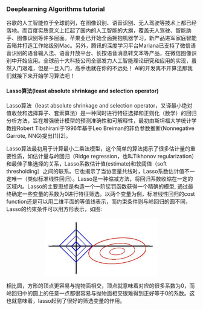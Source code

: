 ### Deeplearning Algorithms tutorial
谷歌的人工智能位于全球前列，在图像识别、语音识别、无人驾驶等技术上都已经落地。而百度实质意义上扛起了国内的人工智能的大旗，覆盖无人驾驶、智能助手、图像识别等许多层面。苹果业已开始全面拥抱机器学习，新产品进军家庭智能音箱并打造工作站级别Mac。另外，腾讯的深度学习平台Mariana已支持了微信语音识别的语音输入法、语音开放平台、长按语音消息转文本等产品，在微信图像识别中开始应用。全球前十大科技公司全部发力人工智能理论研究和应用的实现，虽然入门艰难，但是一旦入门，高手也就在你的不远处！
AI的开发离不开算法那我们就接下来开始学习算法吧！

#### Lasso算法(least absolute shrinkage and selection operator)

Lasso算法（least absolute shrinkage and selection operator，又译最小绝对值收敛和选择算子、套索算法）是一种同时进行特征选择和正则化（数学）的回归分析方法，旨在增强统计模型的预测准确性和可解释性，最初由斯坦福大学统计学教授Robert Tibshirani于1996年基于Leo Breiman的非负参数推断(Nonnegative Garrote, NNG)提出[1][2]。

Lasso算法最初用于计算最小二乘法模型，这个简单的算法揭示了很多估计量的重要性质，如估计量与岭回归（Ridge regression，也叫Tikhonov regularization）和最佳子集选择的关系，Lasso系数估计值(estimate)和软阈值（soft thresholding）之间的联系。它也揭示了当协变量共线时，Lasso系数估计值不一定唯一（类似标准线性回归）。Lasso是一种缩减方法，将回归系数收缩在一定的区域内。Lasso的主要思想是构造一个一阶惩罚函数获得一个精确的模型, 通过最终确定一些变量的系数为0进行特征筛选。以两个变量为例，标准线性回归的cost function还是可以用二维平面的等值线表示，而约束条件则与岭回归的圆不同，Lasso的约束条件可以用方形表示，如图:

<p align="center">
<img width="300" align="center" src="../../images/172.jpg" />
</p>

相比圆，方形的顶点更容易与抛物面相交，顶点就意味着对应的很多系数为0，而岭回归中的圆上的任意一点都很容易与抛物面相交很难得到正好等于0的系数。这也就意味着，lasso起到了很好的筛选变量的作用。


